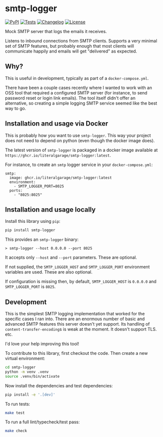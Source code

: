 # smtp-logger

[![PyPI](https://img.shields.io/pypi/v/smtp-logger.svg)](https://pypi.org/project/smtp-logger/)
[![Tests](https://github.com/literalgarage/smtp-logger/actions/workflows/test.yml/badge.svg)](https://github.com/literalgarage/smtp-logger/actions/workflows/test.yml)
[![Changelog](https://img.shields.io/github/v/release/literalgarage/smtp-logger?include_prereleases&label=changelog)](https://github.com/literalgarage/smtp-logger/releases)
[![License](https://img.shields.io/badge/license-MIT-blue.svg)](https://github.com/literalgarage/smtp-logger/blob/main/LICENSE)

Mock SMTP server that logs the emails it receives.

Listens to inbound connections from SMTP clients. Supports a very minimal set of SMTP features, but probably enough that most clients will communicate happily and emails will get "delivered" as expected.

## Why?

This is useful in development, typically as part of a `docker-compose.yml`.

There have been a couple cases recently where I wanted to work with an OSS tool that required a configured SMTP server (for instance, to send password reset or login link emails). The tool itself didn't offer an alternative, so creating a simple logging SMTP service seemed like the best way to go.

## Installation and usage via Docker

This is probably how you want to use `smtp-logger`. This way your project does not need to depend on python (even though the docker image does).

The latest version of `smtp-logger` is packaged in a docker image available at `https://ghcr.io/literalgarage/smtp-logger:latest`.

For instance, to create an `smtp` logger service in your `docker-compose.yml`:

```
smtp:
  image: ghcr.io/literalgarage/smtp-logger:latest
  environment:
    - SMTP_LOGGER_PORT=8025
  ports:
    - "8025:8025"
```

## Installation and usage locally

Install this library using `pip`:

```bash
pip install smtp-logger
```

This provides an `smtp-logger` binary:

```
> smtp-logger --host 0.0.0.0 --port 8025
```

It accepts only `--host` and `--port` parameters. These are optional.

If not supplied, the `SMTP_LOGGER_HOST` and `SMTP_LOGGER_PORT` environment variables are used. These are also optional.

If configuration is missing then, by default, `SMTP_LOGGER_HOST` is `0.0.0.0` and `SMTP_LOGGER_PORT` is `8025`.

## Development

This is the simplest SMTP logging implementation that worked for the specific cases I ran into. There are an enormous number of basic and advanced SMTP features this server doesn't yet support. Its handling of `content-transfer-encoding`s is weak at the moment. It doesn't support TLS. etc.

I'd love your help improving this tool!

To contribute to this library, first checkout the code. Then create a new virtual environment:

```bash
cd smtp-logger
python -m venv .venv
source .venv/bin/activate
```

Now install the dependencies and test dependencies:

```bash
pip install -e '.[dev]'
```

To run tests:

```bash
make test
```

To run a full lint/typecheck/test pass:

```bash
make check
```
